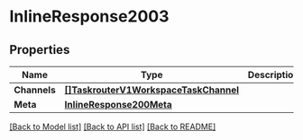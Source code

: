# InlineResponse2003

## Properties

Name | Type | Description | Notes
------------ | ------------- | ------------- | -------------
**Channels** | [**[]TaskrouterV1WorkspaceTaskChannel**](taskrouter.v1.workspace.task_channel.md) |  | [optional] 
**Meta** | [**InlineResponse200Meta**](inline_response_200_meta.md) |  | [optional] 

[[Back to Model list]](../README.md#documentation-for-models) [[Back to API list]](../README.md#documentation-for-api-endpoints) [[Back to README]](../README.md)


